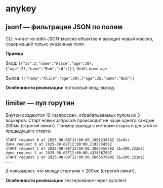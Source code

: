 # anykey

## jsonf — фильтрация JSON по полям

CLI, читает из stdin JSON-массив объектов и выводит новый массив, содержащий только указанные поля.

**Пример**

Вход: `[{"id":2,"name":"Alice","age":30},{"age":25,"name":"Bob","id":1}]`, поля: `name age`

Выход: `[{"name":"Alice","age":30},{"age":25,"name":"Bob"}]`

**Особенности реализации:** потоковый ввод-вывод.

## limiter — пул горутин

Внутри создаются 10 «запросов», обрабатываемых пулом из 3 воркеров. Старт новых запросов происходит не чаще одного каждые 200мс (строгий лимит). Пример вывода с метками старта и дельтой от предыдущего старта:

```
START request 0 at 2025-08-08T12:00:00.100123456Z (Δ=0s)
done request 0 at 2025-08-08T12:00:00.210223456Z
START request 1 at 2025-08-08T12:00:00.300345678Z (Δ=200.222ms)
done request 1 at 2025-08-08T12:00:00.432456789Z
START request 2 at 2025-08-08T12:00:00.500567890Z (Δ=200.222ms)
...
```

Δ показывает, что между стартами ≥ 200мс (строгий лимит).

**Особенности реализации:** тестирование через synctest.